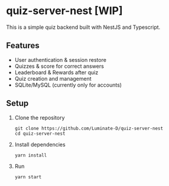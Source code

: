 # quiz-server-nest [WIP]

This is a simple quiz backend built with NestJS and Typescript.

## Features

- User authentication & session restore
- Quizzes & score for correct answers
- Leaderboard & Rewards after quiz
- Quiz creation and management
- SQLite/MySQL (currently only for accounts)

## Setup

1. Clone the repository
    ```shell
    git clone https://github.com/Luminate-D/quiz-server-nest
    cd quiz-server-nest
    ```
2. Install dependencies
    ```shell
    yarn install
    ```
3. Run
    ```shell
    yarn start
    ```
   